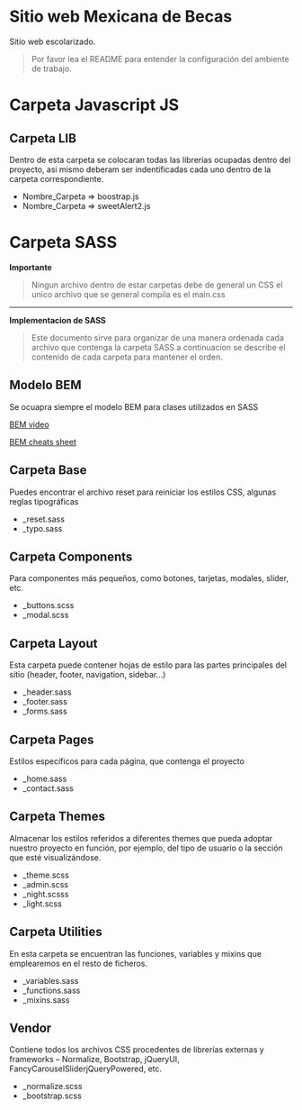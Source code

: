 # Sitio web Mexicana de Becas

Sitio web escolarizado.

> Por favor lea el README para entender la configuración del ambiente de trabajo.

# Carpeta Javascript JS

## Carpeta LIB
Dentro de esta carpeta se colocaran todas las librerias ocupadas dentro del proyecto, asi mismo deberam ser indentificadas cada uno dentro de la carpeta correspondiente.

* Nombre_Carpeta => boostrap.js
* Nombre_Carpeta => sweetAlert2.js

# Carpeta SASS

**Importante**
> Ningun archivo dentro de estar carpetas debe de general un CSS el unico archivo que se general compila es el main.css

---

**Implementacion de SASS**
> Este documento sirve para organizar de una manera ordenada cada archivo que contenga la carpeta SASS a continuacion se describe el contenido de cada carpeta para mantener el orden.

## Modelo BEM

Se ocuapra siempre el modelo BEM para clases utilizados en SASS

[BEM video](https://www.youtube.com/watch?v=bvnzyXGkNY4&ab_channel=FalconMasters)

[BEM cheats sheet](https://9elements.com/bem-cheat-sheet/)

## Carpeta Base

Puedes encontrar el archivo reset para reiniciar los estilos CSS, algunas reglas tipográficas

* _reset.sass
* _typo.sass

## Carpeta Components
Para componentes más pequeños, como botones, tarjetas, modales, slider, etc.
* _buttons.scss
* _modal.scss

## Carpeta Layout
Esta carpeta puede contener hojas de estilo para las partes principales del sitio (header, footer, navigation, sidebar…)

* _header.sass
* _footer.sass
* _forms.sass
  
## Carpeta Pages
Estilos específicos para cada página, que contenga el proyecto

* _home.sass
* _contact.sass

## Carpeta Themes
Almacenar los estilos referidos a diferentes themes que pueda adoptar nuestro proyecto en función, por ejemplo, del tipo de usuario o la sección que esté visualizándose.

* _theme.scss
* _admin.scss
* _night.scsss
* _light.scss

## Carpeta Utilities
En esta carpeta se encuentran las funciones, variables y mixins que emplearemos en el resto de ficheros.

* _variables.sass
* _functions.sass
* _mixins.sass

## Vendor
Contiene todos los archivos CSS procedentes de librerías externas y frameworks – Normalize, Bootstrap, jQueryUI, FancyCarouselSliderjQueryPowered, etc.

* _normalize.scss
* _bootstrap.scss